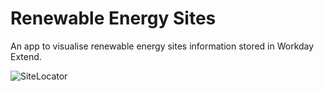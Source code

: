 # Renewable Energy Sites

An app to visualise renewable energy sites information stored in Workday Extend. 

![SiteLocator](https://user-images.githubusercontent.com/96547808/202520097-e972e47d-3b62-49f6-a4b1-fc26564f73a0.png)
